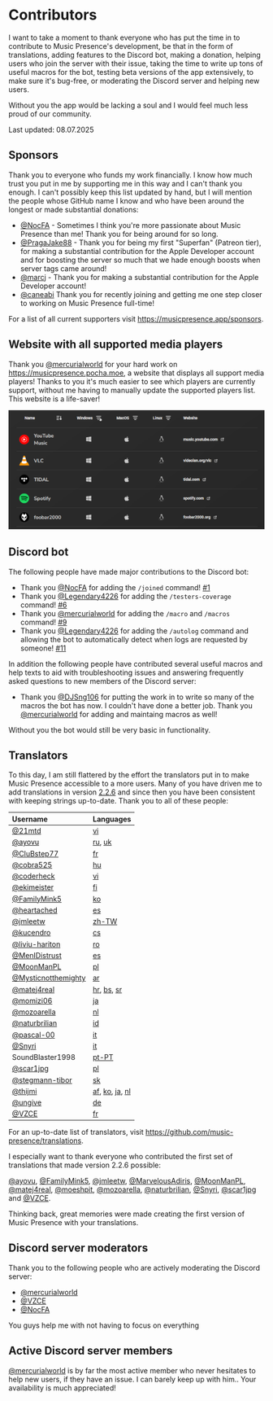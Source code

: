 # Contributors

I want to take a moment to thank everyone who has put the time in
to contribute to Music Presence's development,
be that in the form of translations, adding features to the Discord bot,
making a donation, helping users who join the server with their issue,
taking the time to write up tons of useful macros for the bot,
testing beta versions of the app extensively, to make sure it's bug-free,
or moderating the Discord server and helping new users.

Without you the app would be lacking a soul
and I would feel much less proud of our community.

Last updated: 08.07.2025

## Sponsors

Thank you to everyone who funds my work financially.
I know how much trust you put in me by supporting me in this way
and I can't thank you enough.
I can't possibly keep this list updated by hand,
but I will mention the people whose GitHub name I know
and who have been around the longest
or made substantial donations:

- [@NocFA](https://github.com/NocFA) -
  Sometimes I think you're more passionate about Music Presence than me!
  Thank you for being around for so long.
- [@PragaJake88](https://github.com/PragaJake88) -
  Thank you for being my first "Superfan" (Patreon tier),
  for making a substantial contribution for the Apple Developer account
  and for boosting the server so much
  that we hade enough boosts when server tags came around!
- [@marcj](https://github.com/marcj) -
  Thank you for making a substantial contribution for the Apple Developer account!
- [@caneabi](https://github.com/caneabi)
  Thank you for recently joining
  and getting me one step closer to working on Music Presence full-time!

For a list of all current supporters visit https://musicpresence.app/sponsors.

## Website with all supported media players

Thank you [@mercurialworld](https://github.com/mercurialworld)
for your hard work on https://musicpresence.pocha.moe,
a website that displays all support media players!
Thanks to you it's much easier to see which players are currently support,
without me having to manually update the supported players list.
This website is a life-saver!

![alt text](../assets/musicpresence-supported-players-website.png)

## Discord bot

The following people have made major contributions to the Discord bot:

- Thank you [@NocFA](https://github.com/NocFA) for adding the `/joined` command!
  [#1](https://github.com/music-presence/discord-bot/pull/1)
- Thank you [@Legendary4226](https://github.com/Legendary4226)
  for adding the `/testers-coverage` command!
  [#6](https://github.com/music-presence/discord-bot/pull/6)
- Thank you [@mercurialworld](https://github.com/mercurialworld)
  for adding the `/macro` and `/macros` command!
  [#9](https://github.com/music-presence/discord-bot/pull/9)
- Thank you [@Legendary4226](https://github.com/Legendary4226)
  for adding the `/autolog` command and allowing the bot to automatically detect
  when logs are requested by someone!
  [#11](https://github.com/music-presence/discord-bot/pull/11)

In addition the following people have contributed several useful macros
and help texts to aid with troubleshooting issues
and answering frequently asked questions to new members of the Discord server:

- Thank you [@DJSng106](https://github.com/DJSng106)
  for putting the work in to write so many of the macros the bot has now.
  I couldn't have done a better job.
  Thank you [@mercurialworld](https://github.com/mercurialworld)
  for adding and maintaing macros as well!

Without you the bot would still be very basic in functionality.

## Translators

To this day, I am still flattered by the effort the translators put in
to make Music Presence accessible to a more users.
Many of you have driven me to add translations in version
[2.2.6](https://github.com/ungive/discord-music-presence/releases/tag/v2.2.6)
and since then you have been consistent with keeping strings up-to-date.
Thank you to all of these people:

| Username | Languages |
|:-|:-|
| [@21mtd](https://github.com/21mtd) | [vi](https://translate.codeberg.org/projects/music-presence/desktop-application/vi) |
| [@ayovu](https://github.com/ayovu) | [ru](https://translate.codeberg.org/projects/music-presence/desktop-application/ru), [uk](https://translate.codeberg.org/projects/music-presence/desktop-application/uk) |
| [@CluBstep77](https://github.com/CluBstep77) | [fr](https://translate.codeberg.org/projects/music-presence/desktop-application/fr) |
| [@cobra525](https://github.com/cobra525) | [hu](https://translate.codeberg.org/projects/music-presence/desktop-application/hu) |
| [@coderheck](https://github.com/coderheck) | [vi](https://translate.codeberg.org/projects/music-presence/desktop-application/vi) |
| [@ekimeister](https://github.com/ekimeister) | [fi](https://translate.codeberg.org/projects/music-presence/desktop-application/fi) |
| [@FamilyMink5](https://github.com/FamilyMink5) | [ko](https://translate.codeberg.org/projects/music-presence/desktop-application/ko) |
| [@heartached](https://github.com/heartached) | [es](https://translate.codeberg.org/projects/music-presence/desktop-application/es) |
| [@jmleetw](https://github.com/jmleetw) | [zh-TW](https://translate.codeberg.org/projects/music-presence/desktop-application/zh-TW) |
| [@kucendro](https://github.com/kucendro) | [cs](https://translate.codeberg.org/projects/music-presence/desktop-application/cs) |
| [@liviu-hariton](https://github.com/liviu-hariton) | [ro](https://translate.codeberg.org/projects/music-presence/desktop-application/ro) |
| [@MenIDistrust](https://github.com/MenIDistrust) | [es](https://translate.codeberg.org/projects/music-presence/desktop-application/es) |
| [@MoonManPL](https://github.com/MoonManPL) | [pl](https://translate.codeberg.org/projects/music-presence/desktop-application/pl) |
| [@Mysticnotthemighty](https://github.com/Mysticnotthemighty) | [ar](https://translate.codeberg.org/projects/music-presence/desktop-application/ar) |
| [@matej4real](https://github.com/matej4real) | [hr](https://translate.codeberg.org/projects/music-presence/desktop-application/hr), [bs](https://translate.codeberg.org/projects/music-presence/desktop-application/bs), [sr](https://translate.codeberg.org/projects/music-presence/desktop-application/sr) |
| [@momizi06](https://github.com/momizi06) | [ja](https://translate.codeberg.org/projects/music-presence/desktop-application/ja) |
| [@mozoarella](https://github.com/mozoarella) | [nl](https://translate.codeberg.org/projects/music-presence/desktop-application/nl) |
| [@naturbrilian](https://github.com/naturbrilian) | [id](https://translate.codeberg.org/projects/music-presence/desktop-application/id) |
| [@pascal-00](https://github.com/pascal-00) | [it](https://translate.codeberg.org/projects/music-presence/desktop-application/it) |
| [@Snyri](https://github.com/Snyri) | [it](https://translate.codeberg.org/projects/music-presence/desktop-application/it) |
| SoundBlaster1998 | [pt-PT](https://translate.codeberg.org/projects/music-presence/desktop-application/pt-PT) |
| [@scar1jpg](https://github.com/scar1jpg) | [pl](https://translate.codeberg.org/projects/music-presence/desktop-application/pl) |
| [@stegmann-tibor](https://github.com/stegmann-tibor) | [sk](https://translate.codeberg.org/projects/music-presence/desktop-application/sk) |
| [@thijmi](https://github.com/thijmi) | [af](https://translate.codeberg.org/projects/music-presence/desktop-application/af), [ko](https://translate.codeberg.org/projects/music-presence/desktop-application/ko), [ja](https://translate.codeberg.org/projects/music-presence/desktop-application/ja), [nl](https://translate.codeberg.org/projects/music-presence/desktop-application/nl) |
| [@ungive](https://github.com/ungive) | [de](https://translate.codeberg.org/projects/music-presence/desktop-application/de) |
| [@VZCE](https://github.com/VZCE) | [fr](https://translate.codeberg.org/projects/music-presence/desktop-application/fr) |

For an up-to-date list of translators,
visit https://github.com/music-presence/translations.

I especially want to thank everyone who contributed the first set of translations
that made version 2.2.6 possible:

[@ayovu](https://github.com/ayovu),
[@FamilyMink5](https://github.com/FamilyMink5),
[@jmleetw](https://github.com/jmleetw),
[@MarvelousAdiris](https://github.com/MarvelousAdiris),
[@MoonManPL](https://github.com/MoonManPL),
[@matej4real](https://github.com/matej4real),
[@moeshpit](https://github.com/moeshpit),
[@mozoarella](https://github.com/mozoarella),
[@naturbrilian](https://github.com/naturbrilian),
[@Snyri](https://github.com/Snyri),
[@scar1jpg](https://github.com/scar1jpg)
and [@VZCE](https://github.com/VZCE).

Thinking back, great memories were made creating the first version of Music Presence with your translations.

## Discord server moderators

Thank you to the following people who are actively moderating the Discord server:

- [@mercurialworld](https://github.com/mercurialworld)
- [@VZCE](https://github.com/VZCE)
- [@NocFA](https://github.com/NocFA)

You guys help me with not having to focus on everything 

## Active Discord server members

[@mercurialworld](https://github.com/mercurialworld) is by far the most active member
who never hesitates to help new users, if they have an issue.
I can barely keep up with him..
Your availability is much appreciated!
